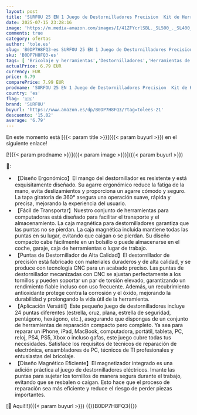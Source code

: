 ```yaml
---
layout: post
title: 'SURFOU 25 EN 1 Juego de Destornilladores Precision  Kit de Herramientas Portátil Pequeños Magnéticas Puntas de Destornillador para iPhones  Switch  PS4  PS5  Xbox  PC  Mac  Laptop  Ordenador  Cámara'
date: 2025-07-15 23:28:16
image: 'https://m.media-amazon.com/images/I/41ZFYcrlSBL._SL500_._SL400_.jpg'
comments: true
category: ofertas
author: 'tole.es'
slug: 'B0DP7H8FQ3-es SURFOU 25 EN 1 Juego de Destornilladores Precision Kit de...'
sku: 'B0DP7H8FQ3-es'
tags: [ 'Bricolaje y herramientas','Destornilladores','Herramientas de mano','Herramientas manuales y eléctricas','Juegos de destornilladores','ps4','ps5','surfou','xbox','🇪🇸', ]
actualPrice: 6.79 EUR
currency: EUR
price: 6.79
comparePrice: 7.99 EUR
prodname: 'SURFOU 25 EN 1 Juego de Destornilladores Precision  Kit de Herramientas Portátil Pequeños Magnéticas Puntas de Destornillador para iPhones  Switch  PS4  PS5  Xbox  PC  Mac  Laptop  Ordenador  Cámara'
country: 'es'
flag: '🇪🇸'
brand: 'SURFOU'
buyurl: 'https://www.amazon.es/dp/B0DP7H8FQ3/?tag=tolees-21'
descuento: '15.02'
average: '6.79'
---
```


En este momento está [{{< param title >}}]({{< param buyurl >}}) en el siguiente enlace!

[![{{< param prodname >}}]({{< param image >}})]({{< param buyurl >}})

🔎:

- 【Diseño Ergonómico】El mango del destornillador es resistente y está exquisitamente diseñado. Su agarre ergonómico reduce la fatiga de la mano, evita deslizamientos y proporciona un agarre cómodo y seguro. La tapa giratoria de 360° asegura una operación suave, rápida y precisa, mejorando la experiencia del usuario.
- 【Fácil de Transportar】Nuestro conjunto de herramientas para computadoras está diseñado para facilitar el transporte y el almacenamiento. La caja magnética para destornilladores garantiza que las puntas no se pierdan. La caja magnética incluida mantiene todas las puntas en su lugar, evitando que caigan o se pierdan. Su diseño compacto cabe fácilmente en un bolsillo o puede almacenarse en el coche, garaje, caja de herramientas o lugar de trabajo.
- 【Puntas de Destornillador de Alta Calidad】El destornillador de precisión está fabricado con materiales duraderos y de alta calidad, y se produce con tecnología CNC para un acabado preciso. Las puntas de destornillador mecanizadas con CNC se ajustan perfectamente a los tornillos y pueden soportar un par de torsión elevado, garantizando un rendimiento fiable incluso con uso frecuente. Además, un recubrimiento antioxidante protege contra la corrosión y el óxido, mejorando la durabilidad y prolongando la vida útil de la herramienta.
- 【Aplicación Versátil】Este pequeño juego de destornilladores incluye 24 puntas diferentes (estrella, cruz, plana, estrella de seguridad, pentágono, hexágono, etc.), asegurando que dispongas de un conjunto de herramientas de reparación compacto pero completo. Ya sea para reparar un iPhone, iPad, MacBook, computadora, portátil, tableta, PC, reloj, PS4, PS5, Xbox o incluso gafas, este juego cubre todas tus necesidades. Satisface los requisitos de técnicos de reparación de electrónica, ensambladores de PC, técnicos de TI profesionales y entusiastas del bricolaje.
- 【Diseño Magnético Eficiente】El magnetizador integrado es una adición práctica al juego de destornilladores eléctricos. Imante las puntas para sujetar los tornillos de manera segura durante el trabajo, evitando que se resbalen o caigan. Esto hace que el proceso de reparación sea más eficiente y reduce el riesgo de perder piezas importantes.

[🛒 Aquí!!!]({{< param buyurl >}})
{{<world>}}B0DP7H8FQ3{{</world>}}
